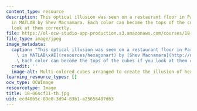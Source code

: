 ```yaml
---
content_type: resource
description: This optical illusion was seen on a restaurant floor in Paris, and coded
  in MATLAB by Shev Macnamara. Each color can become the tops of the cubes if you
  look at them correctly.
file: https://ol-ocw-studio-app-production.s3.amazonaws.com/courses/18-06sc-linear-algebra-fall-2011/ecd40b5c89e03d9483b1a25656487d63_18-06scf11-th.jpg
file_type: image/jpeg
image_metadata:
  caption: "This optical illusion was seen on a restaurant floor in Paris, and [coded\
    \ in MATLAB\xAE](resources/hexagonart) by [Shev Macnamara](http://newsoffice.mit.edu/2012/mit-opencourseware-publishes-linear-algebra-in-innovative-ocw-scholar-format).\
    \ Each color can become the tops of the cubes if you look at them correctly."
  credit: ''
  image-alt: Multi-colored cubes arranged to create the illusion of hexagons.
learning_resource_types: []
ocw_type: OCWImage
resourcetype: Image
title: 18-06scf11-th.jpg
uid: ecd40b5c-89e0-3d94-83b1-a25656487d63
---
```

